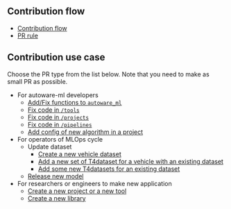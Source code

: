 
## Contribution flow

- [Contribution flow](/docs/contribution/contribution_flow/contribution_flow.md)
- [PR rule](/docs/contribution/contribution_flow/pr_rule.md)

## Contribution use case

Choose the PR type from the list below.
Note that you need to make as small PR as possible.

- For autoware-ml developers
  - [Add/Fix functions to `autoware_ml`](use_case/fix_core_library.md)
  - [Fix code in `/tools`](use_case/fix_tools.md)
  - [Fix code in `/projects`](use_case/fix_projects.md)
  - [Fix code in `/pipelines`](use_case/fix_pipeline.md)
  - [Add config of new algorithm in a project](use_case/add_new_algorithm.md)
- For operators of MLOps cycle
  - Update dataset
    - [Create a new vehicle dataset](use_case/create_new_vehicle_dataset.md)
    - [Add a new set of T4dataset for a vehicle with an existing dataset](use_case/create_new_dataset.md)
    - [Add some new T4datasets for an existing dataset](use_case/add_dataset.md)
  - [Release new model](use_case/release_new_model.md)
- For researchers or engineers to make new application
  - [Create a new project or a new tool](use_case/create_new_project.md)
  - [Create a new library](use_case/create_new_library.md)
